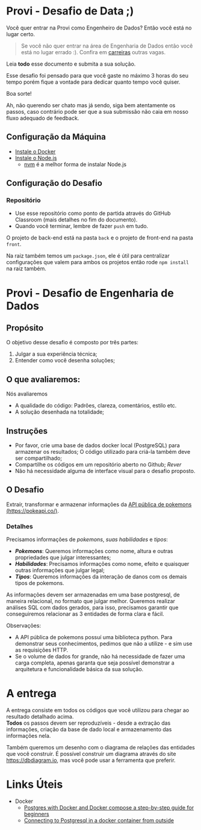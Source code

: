 # Provi - Desafio de Data ;)

Você quer entrar na Provi como Engenheiro de Dados? Então você está no lugar certo.

> Se você não quer entrar na área de Engenharia de Dados então você está no lugar errado :). Confira em [carreiras](https://provi.com.br/carreiras) outras vagas.

Leia **todo** esse documento e submita a sua solução.

Esse desafio foi pensado para que você gaste no máximo 3 horas do seu tempo porém fique a vontade para dedicar quanto tempo você quiser.

Boa sorte!

Ah, não querendo ser chato mas já sendo, siga bem atentamente os passos, caso contrário pode ser que a sua submissão não caia em nosso fluxo adequado de feedback.

## Configuração da Máquina

- [Instale o Docker](https://docs.docker.com/get-docker/)
- [Instale o Node.js](https://nodejs.org/en/download/)
    - [nvm](https://github.com/nvm-sh/nvm#installing-and-updating) é a melhor forma de instalar Node.js


## Configuração do Desafio

### Repositório

- Use esse repositório como ponto de partida através do GitHub Classroom (mais detalhes no fim do documento).
- Quando você terminar, lembre de fazer `push` em tudo.

O projeto de back-end está na pasta `back` e o projeto de front-end na pasta `front`.

Na raiz também temos um `package.json`, ele é útil para centralizar configurações que valem para ambos os projetos então rode `npm install` na raiz também.


# Provi - Desafio de Engenharia de Dados

## Propósito

O objetivo desse desafio é composto por três partes:

1. Julgar a sua experiência técnica;
1. Entender como você desenha soluções;

## O que avaliaremos:

Nós avaliaremos

- A qualidade do código: Padrões, clareza, comentários, estilo etc.
- A solução desenhada na totalidade;

## Instruções

- Por favor, crie uma base de dados docker local (PostgreSQL) para armazenar os resultados;
  O código utilizado para criá-la também deve ser compartilhado;
- Compartilhe os códigos em um repositório aberto no Github; *Rever*
- Não há necessidade alguma de interface visual para o desafio proposto.

## O Desafio

Extraír, transformar e armazenar informações da [API pública de pokemons (https://pokeapi.co/)](https://pokeapi.co/).

### Detalhes

Precisamos informações de *pokemons*, *suas habilidades* e *tipos*:

- **_Pokemons_**: Queremos informações como nome, altura e outras propriedades
  que julgar interessantes;
- **_Habilidades_**: Precisamos informações como nome, efeito e quaisquer
  outras informações que julgar legal;
- **_Tipos_**: Queremos informações da interação de danos com os demais tipos de pokemons.

As informações devem ser armazenadas em uma base postgresql, de maneira relacional,
no formato que julgar melhor. Queremos realizar análises SQL com dados gerados,
para isso, precisamos garantir que conseguiremos relacionar as 3 entidades de
forma clara e fácil.  


Observações: 

- A API pública de pokemons possuí uma biblioteca python. Para demonstrar
  seus conhecimentos, pedimos que não a utilize - e sim use as requisições HTTP.
- Se o volume de dados for grande, não há necessidade de fazer uma carga completa,
  apenas garanta que seja possível demonstrar a arquitetura e funcionalidade
  básica da sua solução.

# A entrega

A entrega consiste em todos os códigos que você utilizou para chegar ao resultado
detalhado acima.  
**Todos** os passos devem ser reproduzíveis - desde a extração das informações,
criação da base de dado local e armazenamento das informações nela.

Também queremos um desenho com o diagrama de relações das entidades que você
construir. É possível construir um diagrama através do site https://dbdiagram.io,
mas você pode usar a ferramenta que preferir.

# Links Úteis

- Docker
    + [Postgres with Docker and Docker compose a step-by-step guide for beginners](https://geshan.com.np/blog/2021/12/docker-postgres/#postgres-with-docker)
    + [Connecting to Postgresql in a docker container from outside](https://stackoverflow.com/questions/37694987/connecting-to-postgresql-in-a-docker-container-from-outside)


